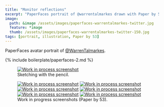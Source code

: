 ```yaml
---
title: "Monitor reflections"
excerpt: "PaperFaces portrait of @warrentalmarkes drawn with Paper by 53 on an iPad."
image: 
  path: &image /assets/images/paperfaces-warrentalmarkes-twitter.jpg 
  feature: *image
  thumb: /assets/images/paperfaces-warrentalmarkes-twitter-150.jpg
tags: [portrait, illustration, Paper by 53]
---
```


PaperFaces avatar portrait of <a href="http://twitter.com/WarrenTalmarkes">@WarrenTalmarkes</a>.

{% include boilerplate/paperfaces-2.md %}

<figure>
  <a href="{{ site.url }}/assets/images/paperfaces-warrentalmarkes-process-1-lg.jpg"><img src="{{ site.url }}/assets/images/paperfaces-warrentalmarkes-process-1-750.jpg" alt="Work in process screenshot"></a>
  <figcaption>Sketching with the pencil.</figcaption>
</figure>

<figure class="half">
  <a href="{{ site.url }}/assets/images/paperfaces-warrentalmarkes-process-2-lg.jpg"><img src="{{ site.url }}/assets/images/paperfaces-warrentalmarkes-process-2-600.jpg" alt="Work in process screenshot"></a>
  <a href="{{ site.url }}/assets/images/paperfaces-warrentalmarkes-process-3-lg.jpg"><img src="{{ site.url }}/assets/images/paperfaces-warrentalmarkes-process-3-600.jpg" alt="Work in process screenshot"></a>
  <a href="{{ site.url }}/assets/images/paperfaces-warrentalmarkes-process-4-lg.jpg"><img src="{{ site.url }}/assets/images/paperfaces-warrentalmarkes-process-4-600.jpg" alt="Work in process screenshot"></a>
  <a href="{{ site.url }}/assets/images/paperfaces-warrentalmarkes-process-5-lg.jpg"><img src="{{ site.url }}/assets/images/paperfaces-warrentalmarkes-process-5-600.jpg" alt="Work in process screenshot"></a>
  <a href="{{ site.url }}/assets/images/paperfaces-warrentalmarkes-process-6-lg.jpg"><img src="{{ site.url }}/assets/images/paperfaces-warrentalmarkes-process-6-600.jpg" alt="Work in process screenshot"></a>
  <a href="{{ site.url }}/assets/images/paperfaces-warrentalmarkes-process-7-lg.jpg"><img src="{{ site.url }}/assets/images/paperfaces-warrentalmarkes-process-7-600.jpg" alt="Work in process screenshot"></a>
  <figcaption>Work in progress screenshots (Paper by 53).</figcaption>
</figure>
